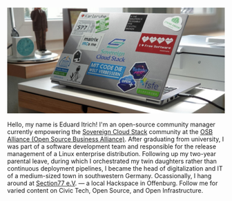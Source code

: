 ![images/header.jpeg](images/header.jpeg)

Hello, my name is Eduard Itrich! I'm an open-source community manager
currently empowering the [Sovereign Cloud Stack](https://scs.community) community at the [OSB Alliance 
(Open Source Business Alliance)](https://osb-alliance.com). After graduating from university,
I was part of a software development team and responsible for the release management of a
Linux enterprise distribution. Following up my two-year parental leave, during which 
I orchestrated my twin daughters rather than continuous deployment pipelines, I became 
the head of digitalization and IT of a medium-sized town in southwestern Germany.
Ocassionally, I hang around at [Section77 e.V](https://section77.de/). — a local Hackspace in Offenburg.
Follow me for varied content on Civic Tech, Open Source, and Open Infrastructure.
